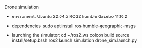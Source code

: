 Drone simulation

- enviroment: 
    Ubuntu 22.04.5
    ROS2 humble
    Gazebo 11.10.2

- dependencies:
    sudo apt install ros-humble-geographic-msgs

- launching the simulator:
    cd ~/ros2_ws
    colcon build
    source install/setup.bash
    ros2 launch simulation drone_sim.launch.py

